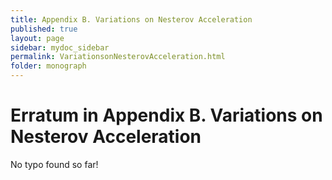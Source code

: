 ```yaml
---
title: Appendix B. Variations on Nesterov Acceleration
published: true
layout: page
sidebar: mydoc_sidebar
permalink: VariationsonNesterovAcceleration.html
folder: monograph
---
```



# Erratum in Appendix B. Variations on Nesterov Acceleration

No typo found so far!